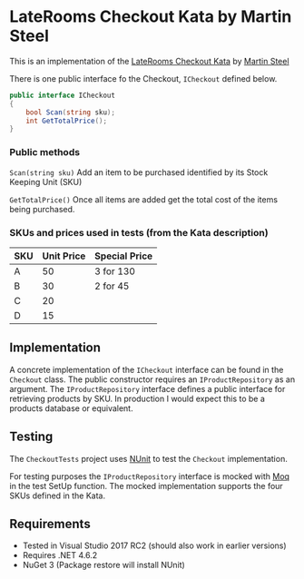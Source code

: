 # LateRooms Checkout Kata by Martin Steel

This is an implementation of the [LateRooms Checkout Kata](https://github.com/LateRoomsGroup/interview-katas/blob/master/checkout.md) by [Martin Steel](http://martinsteel.co.uk)

There is one public interface fo the Checkout, ```ICheckout``` defined below.

``` c#
public interface ICheckout
{
    bool Scan(string sku);
    int GetTotalPrice();
}
```

### Public methods

`Scan(string sku)` Add an item to be purchased identified by its Stock Keeping Unit (SKU)

`GetTotalPrice()` Once all items are added get the total cost of the items being purchased.

### SKUs and prices used in tests (from the Kata description)

| SKU  | Unit Price | Special Price |
| ---- | ---------- | ------------- |
| A    | 50         | 3 for 130     |
| B    | 30         | 2 for 45      |
| C    | 20         |               |
| D    | 15         |               |

## Implementation

A concrete implementation of the `ICheckout` interface can be found in the `Checkout` class. The public constructor requires an `IProductRepository` as an argument. The `IProductRepository` interface defines a public interface for retrieving products by SKU. In production I would expect this to be a products database or equivalent. 

## Testing

The `CheckoutTests` project uses [NUnit](https://www.nunit.org/) to test the `Checkout` implementation.

For testing purposes the `IProductRepository` interface is mocked with [Moq](https://github.com/moq/moq4) in the test SetUp function. The mocked implementation supports the four SKUs defined in the Kata. 

## Requirements

* Tested in Visual Studio 2017 RC2 (should also work in earlier versions)
* Requires .NET 4.6.2
* NuGet 3 (Package restore will install NUnit)

